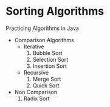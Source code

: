 # Sorting Algorithms
Practicing Algorithms in Java
<br>
<ul>
    <li>
        Comparison Algorithms
        <ul>
            <li> Iterative 
                <ol>
                    <li> Bubble Sort </li>
                    <li> Selection Sort </li>
                    <li> Insertion Sort </li>
                </ol>
            </li>
            <li> Recursive 
                <ol>
                    <li> Merge Sort </li>
                    <li> Quick Sort </li>
                </ol>
            </li>
        </ul>
    </li>
    <li> Non Comparison
        <ol>
            <li> Radix Sort </li>
        </ol>
    </li>


</ul>
